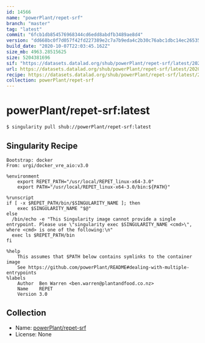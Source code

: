 ```yaml
---
id: 14566
name: "powerPlant/repet-srf"
branch: "master"
tag: "latest"
commit: "6fcb1db854576968344cd6edd8abdfb3489ae8d4"
version: "dd668bc0f7d057f42fd227389e2c7a7b9eda4c2b30c76abc1dbc14ec265359c5"
build_date: "2020-10-07T22:03:45.162Z"
size_mb: 4963.28515625
size: 5204381696
sif: "https://datasets.datalad.org/shub/powerPlant/repet-srf/latest/2020-10-07-6fcb1db8-dd668bc0/dd668bc0f7d057f42fd227389e2c7a7b9eda4c2b30c76abc1dbc14ec265359c5.sif"
url: https://datasets.datalad.org/shub/powerPlant/repet-srf/latest/2020-10-07-6fcb1db8-dd668bc0/
recipe: https://datasets.datalad.org/shub/powerPlant/repet-srf/latest/2020-10-07-6fcb1db8-dd668bc0/Singularity
collection: powerPlant/repet-srf
---
```


# powerPlant/repet-srf:latest

```bash
$ singularity pull shub://powerPlant/repet-srf:latest
```

## Singularity Recipe

```singularity
Bootstrap: docker
From: urgi/docker_vre_aio:v3.0

%environment
    export REPET_PATH="/usr/local/REPET_linux-x64-3.0"
    export PATH="/usr/local/REPET_linux-x64-3.0/bin:${PATH}"

%runscript
if [ -x $REPET_PATH/bin/$SINGULARITY_NAME ]; then
    exec $SINGULARITY_NAME "$@"
else
  /bin/echo -e "This Singularity image cannot provide a single entrypoint. Please use \"singularity exec $SINGULARITY_NAME <cmd>\", where <cmd> is one of the following:\n"
  exec ls $REPET_PATH/bin
fi

%help
    This assumes that $PATH below contains symlinks to the container image
    See https://github.com/powerPlant/README#dealing-with-multiple-entrypoints
%labels
    Author	Ben Warren <ben.warren@plantandfood.co.nz>
    Name	REPET
    Version	3.0
```

## Collection

 - Name: [powerPlant/repet-srf](https://github.com/powerPlant/repet-srf)
 - License: None

